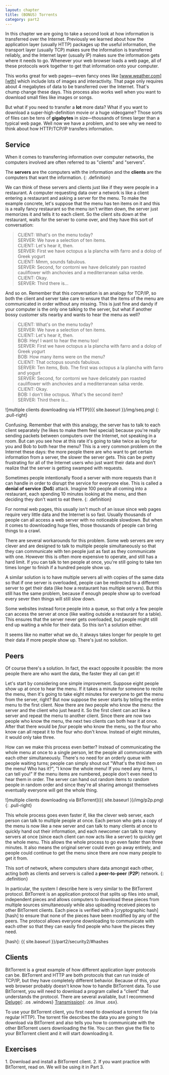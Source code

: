```yaml
---
layout: chapter
title: (BONUS) Torrents
category: part2
---
```


In this chapter we are going to take a second look at how information is
transferred over the Internet. Previously we learned about how the application
layer (usually HTTP) packages up the useful information, the transport layer
(usually TCP) makes sure the information is transferred reliably, and the
Internet layer (usually IP) makes sure the information gets where it needs to
go. Whenever your web browser loads a web page, all of these protocols work
together to get that information onto your computer.

This works great for web pages&mdash;even fancy ones like
[www.weather.com][wth] which include lots of images and interactivity. That
page only requires about 4 megabytes of data to be transferred over the
Internet. That's chump change these days. This process also works well when you
want to download small files like images or songs.

[wth]: http://www.weather.com

But what if you need to transfer a **lot** more data? What if you want to
download a super-high-definition movie or a huge videogame? Those sorts of files
can be tens of **gigabytes** in size&mdash;thousands of times larger than a
typical web page. Well now we have a problem, and to see why we need to think
about how HTTP/TCP/IP transfers information.

## Service ##

When it comes to transferring information over computer networks, the computers
involved are often referred to as "clients" and "servers".

The **servers** are the computers with the information and the **clients** are
the computers that want the information.
{: .definition}

We can think of these servers and clients just like if they were people in a
restaurant. A computer requesting data over a network is like a client entering
a restaurant and asking a server for the menu. To make the example concrete,
let's suppose that the menu has ten items on it and this is a really fancy
restaurant so the menu isn't written down, the server just memorizes it and
tells it to each client. So the client sits down at the restaurant, waits for
the server to come over, and they have this sort of conversation:

> CLIENT: What's on the menu today?  
> SERVER: We have a selection of ten items.  
> CLIENT: Let's hear it, then.  
> SERVER: First we have octopus a la plancha with farro and a dolop of Greek
> yogurt  
> CLIENT: Mmm, sounds fabulous.  
> SERVER: Second, for contorni we have delicately pan roasted cauliflower with
> anchovies and a mediterranean salsa verde.  
> CLIENT: Okay.  
> SERVER: Third there is...

And so on. Remember that this conversation is an analogy for TCP/IP, so both the
client and server take care to ensure that the items of the menu are
communicated in order without any missing. This is just fine and dandy if your
computer is the only one talking to the server, but what if another bossy
customer sits nearby and wants to hear the menu as well?

> CLIENT: What's on the menu today?  
> SERVER: We have a selection of ten items.  
> CLIENT: Let's hear it, then.  
> BOB: Hey! I want to hear the menu too!  
> SERVER: First we have octopus a la plancha with farro and a dolop of Greek
> yogurt  
> BOB: How many items were on the menu?  
> CLIENT: That octopus sounds fabulous.  
> SERVER: Ten items, Bob. The first was octopus a la plancha with farro and yogurt  
> SERVER: Second, for contorni we have delicately pan roasted cauliflower with
> anchovies and a mediterranean salsa verde.  
> CLIENT: Okay.  
> BOB: I don't like octopus. What's the second item?  
> SERVER: Third there is...

![multiple clients downloading via HTTP]({{ site.baseurl }}/img/seq.png)
{: .pull-right}

Confusing. Remember that with this analogy, the server has to talk to each
client separately (he likes to make them feel special) because you're really
sending packets between computers over the Internet, not speaking in a room. But
can you see how at this rate it's going to take twice as long for you and Bob to
both hear the menu? This is a very common problem on the Internet these days:
the more people there are who want to get certain information from a server, the
slower the server gets. This can be pretty frustrating for all of the Internet
users who just want their data and don't realize that the server is getting
swamped with requests.

Sometimes people intentionally flood a server with more requests than it can
handle in order to disrupt the service for everyone else. This is called a
**denial of service** (**DoS**) attack. Imagine 100 people all coming into a
restaurant, each spending 10 minutes looking at the menu, and then deciding they
don't want to eat there.
{: .definition}

For normal web pages, this usually isn't much of an issue since web pages
require very little data and the Internet is so fast. Usually thousands of
people can all access a web server with no noticeable slowdown. But when it
comes to downloading huge files, those thousands of people can bring things to a
crawl.

There are several workarounds for this problem. Some web servers are very clever
and are designed to talk to multiple people simultaneously so that they can
communicate with ten people just as fast as they communicate with one. However
this is often more expensive to operate, and still has a hard limit. If you can
talk to ten people at once, you're still going to take ten times longer to
finish if a hundred people show up.

A similar solution is to have multiple servers all with copies of the same data
so that if one server is overloaded, people can be redirected to a different
server to get their data (like how a restaurant has multiple servers). But this
still has the same problem, because if enough people show up to overload every
sever then things will still slow down.

Some websites instead force people into a queue, so that only a few people can
access the server at once (like waiting outside a restaurant for a table). This
ensures that the server never gets overloaded, but people might still end up
waiting a while for their data. So this isn't a solution either.

It seems like no matter what we do, it always takes longer for people to get
their data if more people show up. There's just no solution.

## Peers ##

Of course there's a solution. In fact, the exact opposite it possible: the more
people there are who want the data, the faster they all can get it!

Let's start by considering one simple improvement. Suppose eight people show up
at once to hear the menu. If it takes a minute for someone to recite the menu,
then it's going to take eight minutes for everyone to get the menu from the
server, right? But now suppose the sever starts by telling the entire menu to
the first client. Now there are _two_ people who know the menu: the server and
the client who just heard it. So the first client can act like a server and
repeat the menu to another client. Since there are now two people who know the
menu, the next two clients can both hear it at once. After that there would be
_four_ people who know the menu, so the four who know can all repeat it to the
four who don't know. Instead of eight minutes, it would only take three.

How can we make this process even better? Instead of communicating the whole
menu at once to a single person, let the people all communicate with each other
simultaneously. There's no need for an orderly queue with people waiting turns;
people can simply shout out "What's the third item on the menu! Who has it?", "I
know the whole menu! If you need any items, I can tell you!" If the menu items
are numbered, people don't even need to hear them in order. The server can hand
out random items to random people in random order and since they're all sharing
amongst themselves eventually everyone will get the whole thing.

![multiple clients downloading via BitTorrent]({{ site.baseurl }}/img/p2p.png)
{: .pull-right}

This whole process goes even faster if, like the clever web server, each person
can talk to multiple people at once. Each person who gets a copy of the menu is
now like a new server and can talk to many clients at once to quickly hand out
their information, and each newcomer can talk to many servers at once (since
each client can now acts like a server) to quickly get the whole menu. This
allows the whole process to go even faster than three minutes. It also means the
original server could even go away entirely, and people could continue to get
the menu since there are now many people to get it from.

This sort of network, where computers share data amongst each other, acting both
as clients and servers  is called a **peer-to-peer** (**P2P**) network.
{: .definition}

In particular, the system I describe here is very similar to the BitTorrent
protocol. BitTorrent is an application protocol that splits up files into small,
independent pieces and allows computers to download these pieces from multiple
sources simultaneously while also uploading received pieces to other BitTorrent
clients. Each piece is verified with a [cryptographic hash][hash] to ensure that
none of the pieces have been modified by any of the peers. The protocol allows
everyone downloading to communicate with each other so that they can easily find
people who have the pieces they need.

[hash]: {{ site.baseurl }}/part2/security2/#hashes

## Clients ##

BitTorrent is a great example of how different application layer protocols can
be. BitTorrent and HTTP are both protocols that can run inside of TCP/IP, but
they have completely different behavior. Because of this, your web browser
probably doesn't know how to handle BitTorrent data. To use BitTorrent, you will
need to download a program called a "client" that understands the protocol.
There are several available, but I recommend [Deluge][dl]{: .os .windows}
[Transmission][tr]{: .os .linux .osx}.

[dl]: http://deluge-torrent.org/
[tr]: http://www.transmissionbt.com/

To use your BitTorrent client, you first need to download a torrent file (via
regular HTTP). The torrent file describes the data you are going to download via
BitTorrent and also tells you how to communicate with the other BitTorrent users
downloading the file. You can then give the file to your BitTorrent client and
it will start downloading it.

## Exercises

<div class="exercise">
 1. Download and install a BitTorrent client.
 2. If you want practice with BitTorrent, read on. We will be using it in Part
    3.
</div>
